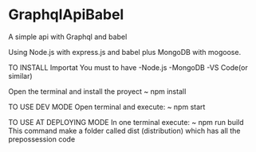 # GraphqlApiBabel
A simple api with Graphql and babel

Using Node.js with express.js and babel plus MongoDB with mogoose.

TO INSTALL
Importat You must to have -Node.js -MongoDB -VS Code(or similar)

Open the terminal and install the proyect ~ npm install

TO USE DEV MODE
Open terminal and execute: ~ npm start

TO USE AT DEPLOYING MODE
In one terminal execute: ~ npm run build
This command make a folder called dist (distribution) which has all the prepossession code